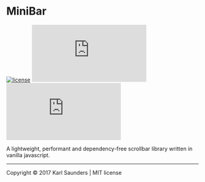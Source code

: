 # MiniBar
[![license](https://img.shields.io/github/license/mashape/apistatus.svg)](https://github.com/Mobius1/MiniBar/blob/master/LICENSE) ![](http://img.badgesize.io/Mobius1/MiniBar/master/dist/MiniBar.min.js) ![](http://img.badgesize.io/Mobius1/MiniBar/master/dist/MiniBar.min.js?compression=gzip&label=gzipped)

A lightweight, performant and dependency-free scrollbar library written in vanilla javascript.

---

Copyright © 2017 Karl Saunders | MIT license